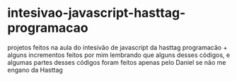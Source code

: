 # intesivao-javascript-hasttag-programacao
 projetos feitos na aula do intesivão de javascript da hasttag programacão + alguns incrementos feitos por mim
lembrando que alguns desses códigos, e algumas partes desses códigos foram feitos apenas pelo Daniel se não me engano da Hasttag
